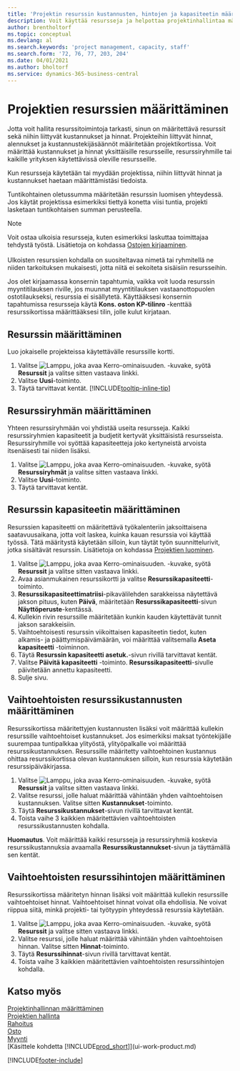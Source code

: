 ```yaml
---
title: 'Projektin resurssin kustannusten, hintojen ja kapasiteetin määrittäminen'
description: Voit käyttää resursseja ja helpottaa projektinhallintaa määrittämällä yksittäisten resurssien tai resurssiryhmien kustannukset ja hinnat sekä resurssikapasiteetin.
author: brentholtorf
ms.topic: conceptual
ms.devlang: al
ms.search.keywords: 'project management, capacity, staff'
ms.search.form: '72, 76, 77, 203, 204'
ms.date: 04/01/2021
ms.author: bholtorf
ms.service: dynamics-365-business-central
---
```

# <a name="set-up-resources-for-projects"></a>Projektien resurssien määrittäminen

Jotta voit hallita resurssitoimintoja tarkasti, sinun on määritettävä resurssit sekä niihin liittyvät kustannukset ja hinnat. Projekteihin liittyvät hinnat, alennukset ja kustannustekijäsäännöt määritetään projektikortissa. Voit määrittää kustannukset ja hinnat yksittäisille resursseille, resurssiryhmille tai kaikille yrityksen käytettävissä oleville resursseille.

Kun resursseja käytetään tai myydään projektissa, niihin liittyvät hinnat ja kustannukset haetaan määrittämistäsi tiedoista.

Tuntikohtainen oletussumma määritetään resurssin luomisen yhteydessä. Jos käytät projektissa esimerkiksi tiettyä konetta viisi tuntia, projekti lasketaan tuntikohtaisen summan perusteella.

> [!NOTE]
> Voit ostaa ulkoisia resursseja, kuten esimerkiksi laskuttaa toimittajaa tehdystä työstä. Lisätietoja on kohdassa [Ostojen kirjaaminen](purchasing-how-record-purchases.md).<br /><br />
> Ulkoisten resurssien kohdalla on suositeltavaa nimetä tai ryhmitellä ne niiden tarkoituksen mukaisesti, jotta niitä ei sekoiteta sisäisiin resursseihin.
>  
> Jos olet kirjaamassa konsernin tapahtumia, vaikka voit luoda resurssin myyntitilauksen riville, jos muunnat myyntitilauksen vastaanottopuolen ostotilaukseksi, resurssia ei sisällytetä. Käyttääksesi konsernin tapahtumissa resursseja käytä **Kons. oston KP-tilinro** -kenttää resurssikortissa määrittääksesi tilin, jolle kulut kirjataan.

## <a name="to-set-up-a-resource"></a>Resurssin määrittäminen

Luo jokaiselle projekteissa käytettävälle resurssille kortti.

1. Valitse ![Lamppu, joka avaa Kerro-ominaisuuden.](media/ui-search/search_small.png "Kerro, mitä haluat tehdä") -kuvake, syötä **Resurssit** ja valitse sitten vastaava linkki.
2. Valitse **Uusi**-toiminto.
3. Täytä tarvittavat kentät. [!INCLUDE[tooltip-inline-tip](includes/tooltip-inline-tip_md.md)]  

## <a name="to-set-up-a-resource-group"></a>Resurssiryhmän määrittäminen

Yhteen resurssiryhmään voi yhdistää useita resursseja. Kaikki resurssiryhmien kapasiteetit ja budjetit kertyvät yksittäisistä resursseista. Resurssiryhmille voi syöttää kapasiteetteja joko kertyneistä arvoista itsenäisesti tai niiden lisäksi.

1. Valitse ![Lamppu, joka avaa Kerro-ominaisuuden.](media/ui-search/search_small.png "Kerro, mitä haluat tehdä") -kuvake, syötä **Resurssiryhmät** ja valitse sitten vastaava linkki.
2. Valitse **Uusi**-toiminto.
3. Täytä tarvittavat kentät.

## <a name="to-set-capacity-for-a-resource"></a>Resurssin kapasiteetin määrittäminen

Resurssien kapasiteetti on määritettävä työkalenteriin jaksoittaisena saatavuusaikana, jotta voit laskea, kuinka kauan resurssia voi käyttää työssä. Tätä määritystä käytetään silloin, kun täytät työn suunnittelurivit, jotka sisältävät resurssin. Lisätietoja on kohdassa [Projektien luominen](projects-how-create-jobs.md).

1. Valitse ![Lamppu, joka avaa Kerro-ominaisuuden.](media/ui-search/search_small.png "Kerro, mitä haluat tehdä") -kuvake, syötä **Resurssit** ja valitse sitten vastaava linkki.
2. Avaa asianmukainen resurssikortti ja valitse **Resurssikapasiteetti**-toiminto.
3. **Resurssikapasiteettimatriisi**-pikavälilehden sarakkeissa näytettävä jakson pituus, kuten **Päivä**, määritetään **Resurssikapasiteetti**-sivun **Näyttöperuste**-kentässä.
4. Kullekin rivin resurssille määritetään kunkin kauden käytettävät tunnit jakson sarakkeisiin.
5. Vaihtoehtoisesti resurssin viikoittaisen kapasiteetin tiedot, kuten alkamis- ja päättymispäivämäärän, voi määrittää valitsemalla **Aseta kapasiteetti** -toiminnon.
6. Täytä **Resurssin kapasiteetti asetuk.**-sivun rivillä tarvittavat kentät.
7. Valitse **Päivitä kapasiteetti** -toiminto. **Resurssikapasiteetti**-sivulle päivitetään annettu kapasiteetti.
8. Sulje sivu.

## <a name="to-set-up-alternate-resource-costs"></a>Vaihtoehtoisten resurssikustannusten määrittäminen

Resurssikortissa määritettyjen kustannusten lisäksi voit määrittää kullekin resurssille vaihtoehtoiset kustannukset. Jos esimerkiksi maksat työntekijälle suurempaa tuntipalkkaa ylityöstä, ylityöpalkalle voi määrittää resurssikustannuksen. Resurssille määritetty vaihtoehtoinen kustannus ohittaa resurssikortissa olevan kustannuksen silloin, kun resurssia käytetään resurssipäiväkirjassa.

1. Valitse ![Lamppu, joka avaa Kerro-ominaisuuden.](media/ui-search/search_small.png "Kerro, mitä haluat tehdä") -kuvake, syötä **Resurssit** ja valitse sitten vastaava linkki.  
2. Valitse resurssi, jolle haluat määrittää vähintään yhden vaihtoehtoisen kustannuksen. Valitse sitten **Kustannukset**-toiminto.  
3. Täytä **Resurssikustannukset**-sivun rivillä tarvittavat kentät.  
4. Toista vaihe 3 kaikkien määritettävien vaihtoehtoisten resurssikustannusten kohdalla.

**Huomautus**. Voit määrittää kaikki resursseja ja resurssiryhmiä koskevia resurssikustannuksia avaamalla **Resurssikustannukset**-sivun ja täyttämällä sen kentät.

## <a name="to-set-up-alternate-resource-prices"></a>Vaihtoehtoisten resurssihintojen määrittäminen

Resurssikortissa määritetyn hinnan lisäksi voit määrittää kullekin resurssille vaihtoehtoiset hinnat. Vaihtoehtoiset hinnat voivat olla ehdollisia. Ne voivat riippua siitä, minkä projekti- tai työtyypin yhteydessä resurssia käytetään.

1. Valitse ![Lamppu, joka avaa Kerro-ominaisuuden.](media/ui-search/search_small.png "Kerro, mitä haluat tehdä") -kuvake, syötä **Resurssit** ja valitse sitten vastaava linkki.
2. Valitse resurssi, jolle haluat määrittää vähintään yhden vaihtoehtoisen hinnan. Valitse sitten **Hinnat**-toiminto.
3. Täytä **Resurssihinnat**-sivun rivillä tarvittavat kentät.
4. Toista vaihe 3 kaikkien määritettävien vaihtoehtoisten resurssihintojen kohdalla.

## <a name="see-also"></a>Katso myös

[Projektinhallinnan määrittäminen](projects-setup-projects.md)  
[Projektien hallinta](projects-manage-projects.md)  
[Rahoitus](finance.md)  
[Osto](purchasing-manage-purchasing.md)  
[Myynti](sales-manage-sales.md)  
[Käsittele kohdetta [!INCLUDE[prod_short](includes/prod_short.md)]](ui-work-product.md)  


[!INCLUDE[footer-include](includes/footer-banner.md)]
